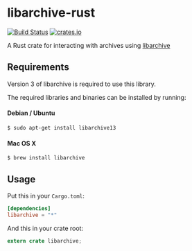 # libarchive-rust

[![Build Status](https://travis-ci.org/chef/libarchive-rust.svg?branch=master)](https://travis-ci.org/chef/libarchive-rust)
[![crates.io](https://meritbadge.herokuapp.com/gpgme)](https://crates.io/crates/libarchive)

A Rust crate for interacting with archives using [libarchive](http://www.libarchive.org)

## Requirements

Version 3 of libarchive is required to use this library.

The required libraries and binaries can be installed by running:

#### Debian / Ubuntu
```shell
$ sudo apt-get install libarchive13
```

#### Mac OS X
```shell
$ brew install libarchive
```

## Usage

Put this in your `Cargo.toml`:

```toml
[dependencies]
libarchive = "*"
```

And this in your crate root:

```rust
extern crate libarchive;
```

